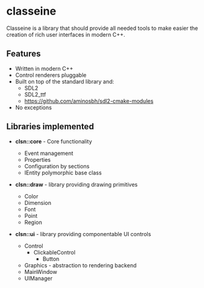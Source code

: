# classeine

Classeine is a library that should provide all needed tools to make easier
the creation of rich user interfaces in modern C++.

## Features
* Written in modern C++
* Control renderers pluggable
* Built on top of the standard library and:
  * SDL2
  * SDL2_ttf
  * https://github.com/aminosbh/sdl2-cmake-modules
* No exceptions

## Libraries implemented

* **clsn::core** - Core functionality
  * Event management
  * Properties
  * Configuration by sections
  * IEntity polymorphic base class
  
* **clsn::draw** - library providing drawing primitives
  * Color
  * Dimension
  * Font
  * Point
  * Region
* **clsn::ui** - library providing componentable UI controls
  * Control
    * ClickableControl
      * Button
  * Graphics - abstraction to rendering backend
  * MainWindow
  * UIManager
